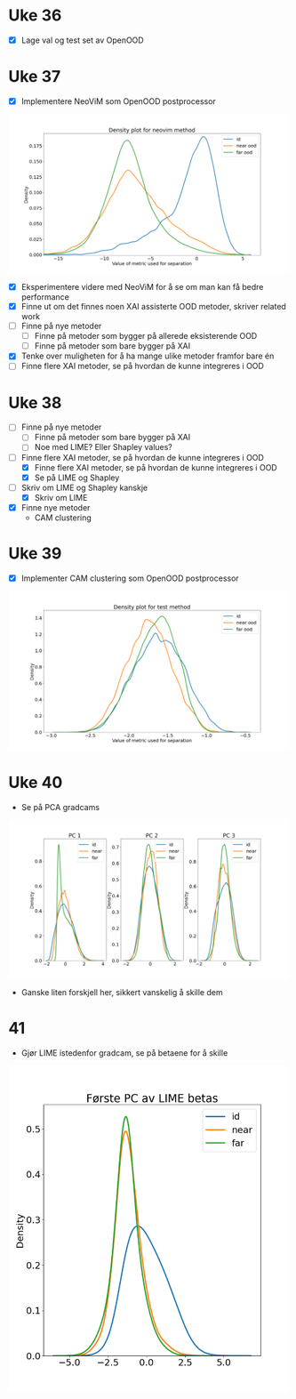 # Uke 36

- [x] Lage val og test set av OpenOOD

# Uke 37

- [x] Implementere NeoViM som OpenOOD postprocessor

![](./progresspictures/neovim.png)

- [x] Eksperimentere videre med NeoViM for å se om man kan få bedre performance
- [x] Finne ut om det finnes noen XAI assisterte OOD metoder, skriver related work
- [ ] Finne på nye metoder
    - [ ] Finne på metoder som bygger på allerede eksisterende OOD
    - [ ] Finne på metoder som bare bygger på XAI
- [x] Tenke over muligheten for å ha mange ulike metoder framfor bare én
- [ ] Finne flere XAI metoder, se på hvordan de kunne integreres i OOD

# Uke 38

- [ ] Finne på nye metoder
    - [ ] Finne på metoder som bare bygger på XAI
    - [ ] Noe med LIME? Eller Shapley values?
- [ ] Finne flere XAI metoder, se på hvordan de kunne integreres i OOD
    - [x] Finne flere XAI metoder, se på hvordan de kunne integreres i OOD
    - [x] Se på LIME og Shapley
- [ ] Skriv om LIME og Shapley kanskje
    - [x] Skriv om LIME
- [x] Finne nye metoder
    - CAM clustering

# Uke 39

- [x] Implementer CAM clustering som OpenOOD postprocessor

![](./progresspictures/cam_clustering.png)

# Uke 40

- Se på PCA gradcams

![](./progresspictures/gradcam_pca.png)

- Ganske liten forskjell her, sikkert vanskelig å skille dem

# 41

- Gjør LIME istedenfor gradcam, se på betaene for å skille

![](./progresspictures/lime_pca.png)

